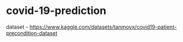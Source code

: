 # covid-19-prediction

dataset - https://www.kaggle.com/datasets/tanmoyx/covid19-patient-precondition-dataset
